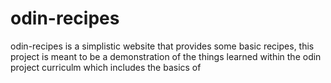 # odin-recipes

odin-recipes is a simplistic website that provides some basic recipes,
this project is meant to be a demonstration of the things learned within the odin project curriculm which includes the basics of